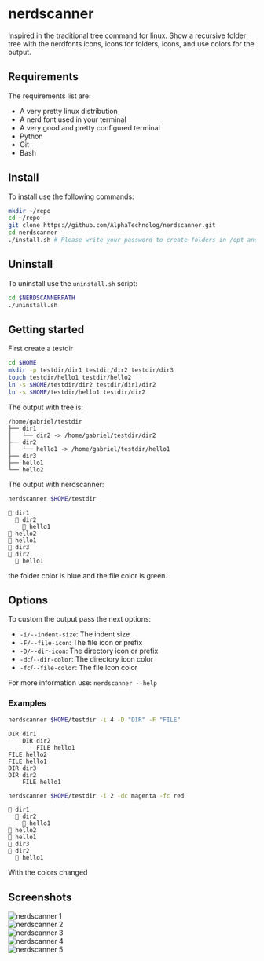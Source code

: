 # nerdscanner

Inspired in the traditional tree command for linux. Show a recursive
folder tree with the nerdfonts icons, icons for folders, icons, and
use colors for the output.

## Requirements

The requirements list are:

- A very pretty linux distribution
- A nerd font used in your terminal
- A very good and pretty configured terminal
- Python
- Git
- Bash

## Install

To install use the following commands:

```sh
mkdir ~/repo
cd ~/repo
git clone https://github.com/AlphaTechnolog/nerdscanner.git
cd nerdscanner
./install.sh # Please write your password to create folders in /opt and files in /usr/bin
```

## Uninstall

To uninstall use the `uninstall.sh` script:

```sh
cd $NERDSCANNERPATH
./uninstall.sh
```

## Getting started

First create a testdir

```sh
cd $HOME
mkdir -p testdir/dir1 testdir/dir2 testdir/dir3
touch testdir/hello1 testdir/hello2
ln -s $HOME/testdir/dir2 testdir/dir1/dir2
ln -s $HOME/testdir/hello1 testdir/dir2
```

The output with tree is:

```
/home/gabriel/testdir
├── dir1
│   └── dir2 -> /home/gabriel/testdir/dir2
├── dir2
│   └── hello1 -> /home/gabriel/testdir/hello1
├── dir3
├── hello1
└── hello2
```

The output with nerdscanner:

```sh
nerdscanner $HOME/testdir
```
```
 dir1
   dir2
     hello1
 hello2
 hello1
 dir3
 dir2
   hello1
```

the folder color is blue and the file color is green.

## Options

To custom the output pass the next options:

- `-i/--indent-size`: The indent size
- `-F/--file-icon`: The file icon or prefix
- `-D/--dir-icon`: The directory icon or prefix
- `-dc`/`--dir-color`: The directory icon color
- `-fc`/`--file-color`: The file icon color

For more information use: `nerdscanner --help`

### Examples

```sh
nerdscanner $HOME/testdir -i 4 -D "DIR" -F "FILE"
```

```
DIR dir1
    DIR dir2
        FILE hello1
FILE hello2
FILE hello1
DIR dir3
DIR dir2
    FILE hello1
```

```sh
nerdscanner $HOME/testdir -i 2 -dc magenta -fc red
```

```
 dir1
   dir2
     hello1
 hello2
 hello1
 dir3
 dir2
   hello1
```

With the colors changed

## Screenshots

![nerdscanner 1](https://user-images.githubusercontent.com/54639968/118077456-18e95f80-b382-11eb-8476-38c0314c5f97.png)
<br>
![nerdscanner 2](https://user-images.githubusercontent.com/54639968/118077472-20106d80-b382-11eb-8841-99aac9116b31.png)
<br>
![nerdscanner 3](https://user-images.githubusercontent.com/54639968/118077523-3dddd280-b382-11eb-92e9-4a170f3ff90c.png)
<br>
![nerdscanner 4](https://user-images.githubusercontent.com/54639968/118077530-4209f000-b382-11eb-8a95-ab3a855585b5.png)
<br>
![nerdscanner 5](https://user-images.githubusercontent.com/54639968/118077540-46360d80-b382-11eb-8944-bca6f1eafe4a.png)






